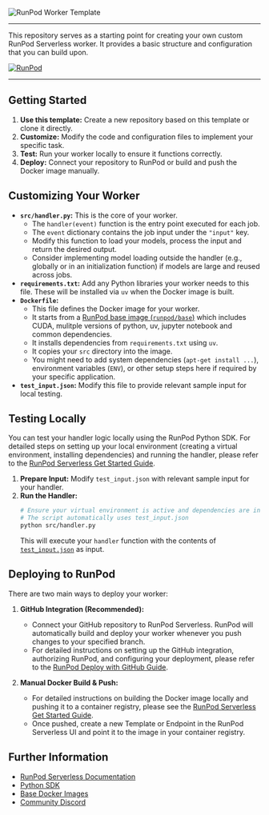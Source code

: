![RunPod Worker Template](https://5ccaof7hvfzuzf4p.public.blob.vercel-storage.com/6alBFvrkrTGIkdpWJeawe_image-tXkyfhuu51FV41RaT5CsBS0xOZqlHO.jpeg)

---

This repository serves as a starting point for creating your own custom RunPod Serverless worker. It provides a basic structure and configuration that you can build upon.

[![RunPod](https://api.runpod.io/badge/runpod-workers/worker-template)](https://www.runpod.io/console/hub/runpod-workers/worker-template)

---

## Getting Started

1.  **Use this template:** Create a new repository based on this template or clone it directly.
2.  **Customize:** Modify the code and configuration files to implement your specific task.
3.  **Test:** Run your worker locally to ensure it functions correctly.
4.  **Deploy:** Connect your repository to RunPod or build and push the Docker image manually.

## Customizing Your Worker

- **`src/handler.py`:** This is the core of your worker.
  - The `handler(event)` function is the entry point executed for each job.
  - The `event` dictionary contains the job input under the `"input"` key.
  - Modify this function to load your models, process the input and return the desired output.
  - Consider implementing model loading outside the handler (e.g., globally or in an initialization function) if models are large and reused across jobs.
- **`requirements.txt`:** Add any Python libraries your worker needs to this file. These will be installed via `uv` when the Docker image is built.
- **`Dockerfile`:**
  - This file defines the Docker image for your worker.
  - It starts from a [RunPod base image (`runpod/base`)](https://github.com/runpod/containers/tree/main/official-templates/base) which includes CUDA, mulitple versions of python, uv, jupyter notebook and common dependencies.
  - It installs dependencies from `requirements.txt` using `uv`.
  - It copies your `src` directory into the image.
  - You might need to add system dependencies (`apt-get install ...`), environment variables (`ENV`), or other setup steps here if required by your specific application.
- **`test_input.json`:** Modify this file to provide relevant sample input for local testing.

## Testing Locally

You can test your handler logic locally using the RunPod Python SDK. For detailed steps on setting up your local environment (creating a virtual environment, installing dependencies) and running the handler, please refer to the [RunPod Serverless Get Started Guide](https://docs.runpod.io/serverless/get-started).

1.  **Prepare Input:** Modify `test_input.json` with relevant sample input for your handler.
2.  **Run the Handler:**
    ```bash
    # Ensure your virtual environment is active and dependencies are installed
    # The script automatically uses test_input.json
    python src/handler.py
    ```
    This will execute your `handler` function with the contents of [`test_input.json`](/test_input.json) as input.

## Deploying to RunPod

There are two main ways to deploy your worker:

1.  **GitHub Integration (Recommended):**

    - Connect your GitHub repository to RunPod Serverless. RunPod will automatically build and deploy your worker whenever you push changes to your specified branch.
    - For detailed instructions on setting up the GitHub integration, authorizing RunPod, and configuring your deployment, please refer to the [RunPod Deploy with GitHub Guide](https://docs.runpod.io/serverless/github-integration).

2.  **Manual Docker Build & Push:**
    - For detailed instructions on building the Docker image locally and pushing it to a container registry, please see the [RunPod Serverless Get Started Guide](https://docs.runpod.io/serverless/get-started#step-6-build-and-push-your-docker-image).
    - Once pushed, create a new Template or Endpoint in the RunPod Serverless UI and point it to the image in your container registry.

## Further Information

- [RunPod Serverless Documentation](https://docs.runpod.io/serverless/overview)
- [Python SDK](https://github.com/runpod/runpod-python)
- [Base Docker Images](https://github.com/runpod/containers/tree/main/official-templates/base)
- [Community Discord](https://discord.gg/cUpRmau42Vd)

